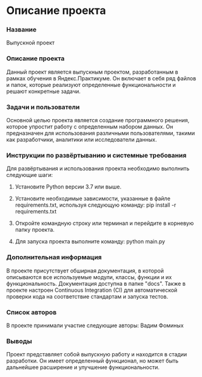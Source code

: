 # Описание проекта

### Название
Выпускной проект

### Описание проекта
Данный проект является выпускным проектом, разработанным в рамках обучения в Яндекс.Практикуме. Он включает в себя ряд файлов и папок, которые реализуют определенные функциональности и решают конкретные задачи.

### Задачи и пользователи
Основной целью проекта является создание программного решения, которое упростит работу с определенным набором данных. Он предназначен для использования различными пользователями, такими как разработчики, аналитики или исследователи данных.

### Инструкции по развёртыванию и системные требования
Для развёртывания и использования проекта необходимо выполнить следующие шаги:

1. Установите Python версии 3.7 или выше.
2. Установите необходимые зависимости, указанные в файле requirements.txt, используя следующую команду:
      pip install -r requirements.txt
   
3. Откройте командную строку или терминал и перейдите в корневую папку проекта.
4. Для запуска проекта выполните команду:
      python main.py
   
   
### Дополнительная информация
В проекте присутствует обширная документация, в которой описываются все используемые модули, классы, функции и их функциональность. Документация доступна в папке "docs". Также в проекте настроен Continuous Integration (CI) для автоматической проверки кода на соответствие стандартам и запуска тестов.
   
### Список авторов

В проекте принимали участие следующие авторы: Вадим Фоминых

### Выводы
Проект представляет собой выпускную работу и находится в стадии разработки. Он имеет определенный функционал, но может быть дальнейшее расширение и улучшение функциональности.

